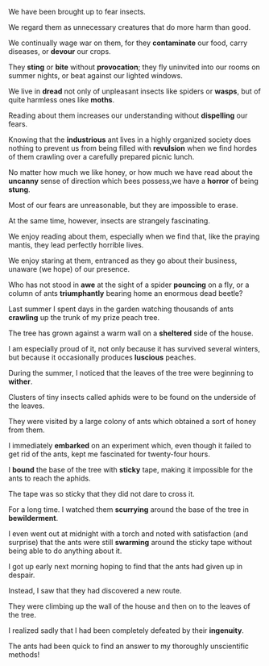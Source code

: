 We have been brought up to fear insects.

We regard them as unnecessary creatures that do more harm than good.

We continually wage war on them, for they **contaminate** our food, carry diseases, or **devour** our crops.

They **sting** or **bite** without **provocation**; they fly uninvited into our rooms on summer nights, or beat against our lighted windows.

We live in **dread** not only of unpleasant insects like spiders or **wasps**, but of quite harmless ones like **moths**.

Reading about them increases our understanding without **dispelling** our fears.

Knowing that the **industrious** ant lives in a highly organized society does nothing to prevent us from being filled with **revulsion** when we find hordes of them crawling over a carefully prepared picnic lunch.

No matter how much we like honey, or how much we have read about the **uncanny** sense of direction which bees possess,we have a **horror** of being **stung**.

Most of our fears are unreasonable, but they are impossible to erase.

At the same time, however, insects are strangely fascinating.

We enjoy reading about them, especially when we find that, like the praying mantis, they lead perfectly horrible lives.

We enjoy staring at them, entranced as they go about their business, unaware (we hope) of our presence.

Who has not stood in **awe** at the sight of a spider **pouncing** on a fly, or a column of ants **triumphantly** bearing home an enormous dead beetle?

Last summer I spent days in the garden watching thousands of ants **crawling** up the trunk of my prize peach tree.

The tree has grown against a warm wall on a **sheltered** side of the house.

I am especially proud of it, not only because it has survived several winters, but because it occasionally produces **luscious** peaches.

During the summer, I noticed that the leaves of the tree were beginning to **wither**.

Clusters of tiny insects called aphids were to be found on the underside of the leaves.

They were visited by a large colony of ants which obtained a sort of honey from them.

I immediately **embarked** on an experiment which, even though it failed to get rid of the ants, kept me fascinated for twenty-four hours.

I **bound** the base of the tree with **sticky** tape, making it impossible for the ants to reach the aphids.

The tape was so sticky that they did not dare to cross it.

For a long time. I watched them **scurrying** around the base of the tree in **bewilderment**.

I even went out at midnight with a torch and noted with satisfaction (and surprise) that the ants were still **swarming** around the sticky tape without being able to do anything about it.

I got up early next morning hoping to find that the ants had given up in despair.

Instead, I saw that they had discovered a new route.

They were climbing up the wall of the house and then on to the leaves of the tree.

I realized sadly that I had been completely defeated by their **ingenuity**.

The ants had been quick to find an answer to my thoroughly unscientific methods!